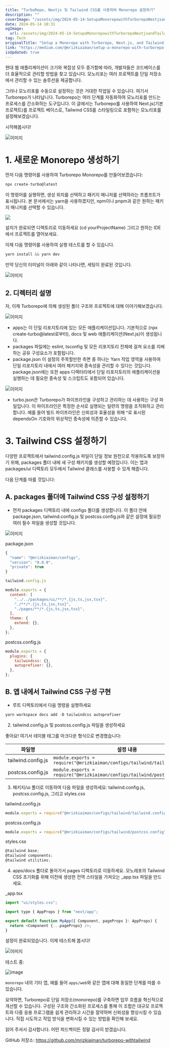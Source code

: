 ```yaml
---
title: "TurboRepo, Nextjs 및 Tailwind CSS를 사용하여 Monorepo 설정하기"
description: ""
coverImage: "/assets/img/2024-05-14-SetupaMonorepowithTurborepoNextjsandTailwindCSS_0.png"
date: 2024-05-14 10:31
ogImage: 
  url: /assets/img/2024-05-14-SetupaMonorepowithTurborepoNextjsandTailwindCSS_0.png
tag: Tech
originalTitle: "Setup a Monorepo with Turborepo, Next.js, and Tailwind CSS"
link: "https://medium.com/@mrizkiaiman/setup-a-monorepo-with-turborepo-next-js-and-tailwind-css-5cd751d34bc9"
isUpdated: true
---
```





현대 웹 애플리케이션이 크기와 복잡성 모두 증가함에 따라, 개발자들은 코드베이스를 더 효율적으로 관리할 방법을 찾고 있습니다. 모노리포는 여러 프로젝트를 단일 저장소에서 관리할 수 있는 솔루션을 제공합니다.

그러나 모노리포를 수동으로 설정하는 것은 거대한 작업일 수 있습니다. 여기서 Turborepo가 나타납니다. Turborepo는 여러 단계를 자동화하여 모노리포를 만드는 프로세스를 간소화하는 도구입니다. 이 글에서는 Turborepo를 사용하여 Next.js(기본 프로젝트)를 프로젝트 베이스로, Tailwind CSS를 스타일링으로 포함하는 모노리포를 설정해보겠습니다.

시작해봅시다!

![이미지](/assets/img/2024-05-14-SetupaMonorepowithTurborepoNextjsandTailwindCSS_0.png)



# 1. 새로운 Monorepo 생성하기

먼저 다음 명령어를 사용하여 Turborepo Monorepo를 만들어보겠습니다:

```js
npx create-turbo@latest
```

이 명령어를 실행하면, 생성 위치를 선택하고 패키지 매니저를 선택하라는 프롬프트가 표시됩니다. 본 문서에서는 yarn을 사용하겠지만, npm이나 pnpm과 같은 원하는 패키지 매니저를 선택할 수 있습니다.



<img src="/assets/img/2024-05-14-SetupaMonorepowithTurborepoNextjsandTailwindCSS_1.png" />

설치가 완료되면 디렉토리로 이동하세요 (cd yourProjectName) 그리고 원하는 IDE에서 프로젝트를 열어보세요.

이제 다음 명령어를 사용하여 실행 테스트를 할 수 있습니다.

```js
yarn install && yarn dev
```



만약 당신의 터미널이 아래와 같이 나타나면, 세팅이 완료된 것입니다.

![이미지](/assets/img/2024-05-14-SetupaMonorepowithTurborepoNextjsandTailwindCSS_2.png)

## 2. 디렉터리 설명

자, 이제 Turborepo에 의해 생성된 폴더 구조와 프로젝트에 대해 이야기해보겠습니다.



![이미지](/assets/img/2024-05-14-SetupaMonorepowithTurborepoNextjsandTailwindCSS_3.png)

- apps는 이 단일 리포지토리에 있는 모든 애플리케이션입니다. 기본적으로 (npx create-turbo@latest로부터), docs 및 web 애플리케이션(Next.js)이 생성됩니다.
- packages 파일에는 eslint, tsconfig 및 모든 리포지토리 전체에 걸쳐 요소를 지배하는 공유 구성요소가 포함됩니다.
- package.json 이 설정의 주목할만한 측면 중 하나는 Yarn 작업 영역을 사용하여 단일 리포지토리 내에서 여러 패키지와 종속성을 관리할 수 있다는 것입니다. package.json에는 또한 apps 디렉터리에서 단일 리포지토리의 애플리케이션을 실행하는 데 필요한 종속성 및 스크립트도 포함되어 있습니다.

![이미지](/assets/img/2024-05-14-SetupaMonorepowithTurborepoNextjsandTailwindCSS_4.png)

- turbo.json은 Turborepo가 파이프라인을 구성하고 관리하는 데 사용하는 구성 파일입니다. 이 파이프라인은 특정한 순서로 실행되는 일련의 명령을 조직화하고 관리합니다. 예를 들어 빌드 파이프라인은 신뢰성과 효율성을 위해 ^로 표시된 dependsOn 기호와의 위상적인 종속성에 의존할 수 있습니다.



# 3. Tailwind CSS 설정하기

다양한 프로젝트에서 tailwind.config.js 파일이 단일 정보 원천으로 작용하도록 보장하기 위해, packages 폴더 내에 새 구성 패키지를 생성할 예정입니다. 이는 앱과 packages/ui 디렉토리 모두에서 Tailwind 클래스를 사용할 수 있게 해줍니다.

다음 단계를 따를 것입니다:

## A. packages 폴더에 Tailwind CSS 구성 설정하기



- 먼저 packages 디렉토리 내에 configs 폴더를 생성합니다. 이 폴더 안에 package.json, tailwind.config.js 및 postcss.config.js와 같은 설정에 필요한 여러 필수 파일을 생성할 것입니다.

![이미지](/assets/img/2024-05-14-SetupaMonorepowithTurborepoNextjsandTailwindCSS_5.png)

package.json

```js
{
  "name": "@mrizkiaiman/configs",
  "version": "0.0.0",
  "private": true
}
```  



```js
tailwind.config.js

module.exports = {
  content: [
    "../../packages/ui/**/*.{js,ts,jsx,tsx}",
    "./**/*.{js,ts,jsx,tsx}",
    "./pages/**/*.{js,ts,jsx,tsx}",
  ],
  theme: {
    extend: {},
  },
};
```

postcss.config.js

```js
module.exports = {
  plugins: {
    tailwindcss: {},
    autoprefixer: {},
  },
};
```



## B. 앱 내에서 Tailwind CSS 구성 구현

- 루트 디렉토리에서 다음 명령을 실행하세요

```js
yarn workspace docs add -D tailwindcss autoprefixer
```

2. tailwind.config.js 및 postcss.config.js 파일을 생성하세요



좋아요! 여기서 테이블 태그를 마크다운 형식으로 변경했습니다:


| 파일명            | 설정 내용                                       |
|----------------------|-----------------------------------------------------|
| tailwind.config.js    | `module.exports = require("@mrizkiaiman/configs/tailwind/tailwind.config");` |
| postcss.config.js       | `module.exports = require("@mrizkiaiman/configs/tailwind/postcss.config");` |




3. 패키지/ui 폴더로 이동하여 다음 파일을 생성하세요: tailwind.config.js, postcss.config.js, 그리고 styles.css

tailwind.config.js

```js
module.exports = require("@mrizkiaiman/configs/tailwind/tailwind.config");
```

postcss.config.js



```js
module.exports = require("@mrizkiaiman/configs/tailwind/postcss.config");
```

styles.css

```js
@tailwind base;
@tailwind components;
@tailwind utilities;
```

4. apps/docs 폴더로 돌아가서 pages 디렉토리로 이동하세요. 모노레포의 Tailwind CSS 초기화를 위해 이전에 생성한 전역 스타일을 가져오는 _app.tsx 파일을 만드세요.



_app.tsx

```js
import "ui/styles.css";

import type { AppProps } from "next/app";

export default function MyApp({ Component, pageProps }: AppProps) {
  return <Component {...pageProps} />;
}
```

설정이 완료되었습니다. 이제 테스트해 봅시다!

![이미지](/assets/img/2024-05-14-SetupaMonorepowithTurborepoNextjsandTailwindCSS_6.png)



테스트 중:

![image](https://miro.medium.com/v2/resize:fit:1400/1*z9BAP-pz5fi8N9eR8Gpc4Q.gif)

`monorepo` 내의 기타 앱, 예를 들어 `apps/web`와 같은 앱에 대해 동일한 단계를 따를 수 있습니다.

요약하면, Turborepo로 단일 저장소(monorepo)를 구축하면 업무 흐름을 혁신적으로 개선할 수 있습니다. 구성된 구조와 간소화된 프로세스를 통해 이 조합은 대규모 프로젝트와 다중 응용 프로그램을 쉽게 관리하고 시간을 절약하며 신뢰성을 향상시킬 수 있습니다. 직접 시도하고 작업 방식을 변화시킬 수 있는 방법을 확인해 보세요.



읽어 주셔서 감사합니다. 어떤 피드백이든 정말 감사히 받겠습니다.

GitHub 저장소: https://github.com/mrizkiaiman/turborepo-withtailwind